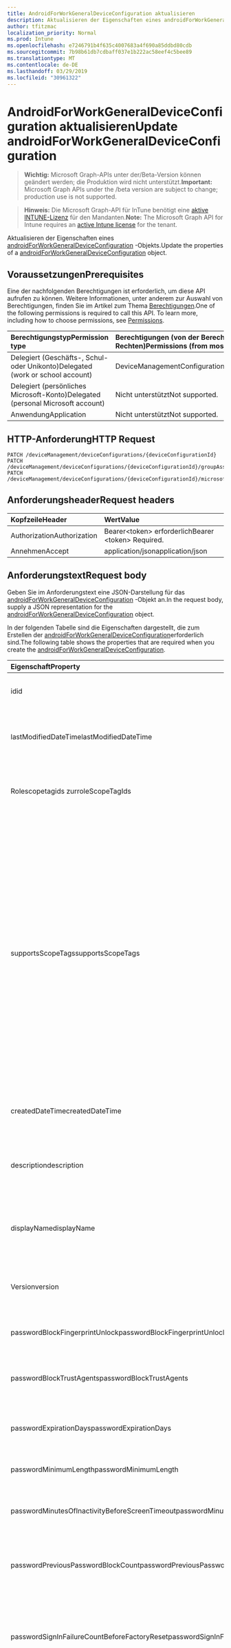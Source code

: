 ```yaml
---
title: AndroidForWorkGeneralDeviceConfiguration aktualisieren
description: Aktualisieren der Eigenschaften eines androidForWorkGeneralDeviceConfiguration-Objekts.
author: tfitzmac
localization_priority: Normal
ms.prod: Intune
ms.openlocfilehash: e7246791b4f635c4007683a4f690a85ddbd80cdb
ms.sourcegitcommit: 7b98b61db7cdbaff037e1b222ac58eef4c5bee89
ms.translationtype: MT
ms.contentlocale: de-DE
ms.lasthandoff: 03/29/2019
ms.locfileid: "30961322"
---
```

# <a name="update-androidforworkgeneraldeviceconfiguration"></a><span data-ttu-id="4b777-103">AndroidForWorkGeneralDeviceConfiguration aktualisieren</span><span class="sxs-lookup"><span data-stu-id="4b777-103">Update androidForWorkGeneralDeviceConfiguration</span></span>

> <span data-ttu-id="4b777-104">**Wichtig:** Microsoft Graph-APIs unter der/Beta-Version können geändert werden; die Produktion wird nicht unterstützt.</span><span class="sxs-lookup"><span data-stu-id="4b777-104">**Important:** Microsoft Graph APIs under the /beta version are subject to change; production use is not supported.</span></span>

> <span data-ttu-id="4b777-105">**Hinweis:** Die Microsoft Graph-API für InTune benötigt eine [aktive INTUNE-Lizenz](https://go.microsoft.com/fwlink/?linkid=839381) für den Mandanten.</span><span class="sxs-lookup"><span data-stu-id="4b777-105">**Note:** The Microsoft Graph API for Intune requires an [active Intune license](https://go.microsoft.com/fwlink/?linkid=839381) for the tenant.</span></span>

<span data-ttu-id="4b777-106">Aktualisieren der Eigenschaften eines [androidForWorkGeneralDeviceConfiguration](../resources/intune-deviceconfig-androidforworkgeneraldeviceconfiguration.md) -Objekts.</span><span class="sxs-lookup"><span data-stu-id="4b777-106">Update the properties of a [androidForWorkGeneralDeviceConfiguration](../resources/intune-deviceconfig-androidforworkgeneraldeviceconfiguration.md) object.</span></span>

## <a name="prerequisites"></a><span data-ttu-id="4b777-107">Voraussetzungen</span><span class="sxs-lookup"><span data-stu-id="4b777-107">Prerequisites</span></span>
<span data-ttu-id="4b777-p101">Eine der nachfolgenden Berechtigungen ist erforderlich, um diese API aufrufen zu können. Weitere Informationen, unter anderem zur Auswahl von Berechtigungen, finden Sie im Artikel zum Thema [Berechtigungen](/graph/permissions-reference).</span><span class="sxs-lookup"><span data-stu-id="4b777-p101">One of the following permissions is required to call this API. To learn more, including how to choose permissions, see [Permissions](/graph/permissions-reference).</span></span>

|<span data-ttu-id="4b777-110">Berechtigungstyp</span><span class="sxs-lookup"><span data-stu-id="4b777-110">Permission type</span></span>|<span data-ttu-id="4b777-111">Berechtigungen (von der Berechtigung mit den meisten Rechten zu der mit den wenigsten Rechten)</span><span class="sxs-lookup"><span data-stu-id="4b777-111">Permissions (from most to least privileged)</span></span>|
|:---|:---|
|<span data-ttu-id="4b777-112">Delegiert (Geschäfts-, Schul- oder Unikonto)</span><span class="sxs-lookup"><span data-stu-id="4b777-112">Delegated (work or school account)</span></span>|<span data-ttu-id="4b777-113">DeviceManagementConfiguration.ReadWrite.All</span><span class="sxs-lookup"><span data-stu-id="4b777-113">DeviceManagementConfiguration.ReadWrite.All</span></span>|
|<span data-ttu-id="4b777-114">Delegiert (persönliches Microsoft-Konto)</span><span class="sxs-lookup"><span data-stu-id="4b777-114">Delegated (personal Microsoft account)</span></span>|<span data-ttu-id="4b777-115">Nicht unterstützt</span><span class="sxs-lookup"><span data-stu-id="4b777-115">Not supported.</span></span>|
|<span data-ttu-id="4b777-116">Anwendung</span><span class="sxs-lookup"><span data-stu-id="4b777-116">Application</span></span>|<span data-ttu-id="4b777-117">Nicht unterstützt</span><span class="sxs-lookup"><span data-stu-id="4b777-117">Not supported.</span></span>|

## <a name="http-request"></a><span data-ttu-id="4b777-118">HTTP-Anforderung</span><span class="sxs-lookup"><span data-stu-id="4b777-118">HTTP Request</span></span>
<!-- {
  "blockType": "ignored"
}
-->
``` http
PATCH /deviceManagement/deviceConfigurations/{deviceConfigurationId}
PATCH /deviceManagement/deviceConfigurations/{deviceConfigurationId}/groupAssignments/{deviceConfigurationGroupAssignmentId}/deviceConfiguration
PATCH /deviceManagement/deviceConfigurations/{deviceConfigurationId}/microsoft.graph.windowsDomainJoinConfiguration/networkAccessConfigurations/{deviceConfigurationId}
```

## <a name="request-headers"></a><span data-ttu-id="4b777-119">Anforderungsheader</span><span class="sxs-lookup"><span data-stu-id="4b777-119">Request headers</span></span>
|<span data-ttu-id="4b777-120">Kopfzeile</span><span class="sxs-lookup"><span data-stu-id="4b777-120">Header</span></span>|<span data-ttu-id="4b777-121">Wert</span><span class="sxs-lookup"><span data-stu-id="4b777-121">Value</span></span>|
|:---|:---|
|<span data-ttu-id="4b777-122">Authorization</span><span class="sxs-lookup"><span data-stu-id="4b777-122">Authorization</span></span>|<span data-ttu-id="4b777-123">Bearer&lt;token&gt; erforderlich</span><span class="sxs-lookup"><span data-stu-id="4b777-123">Bearer &lt;token&gt; Required.</span></span>|
|<span data-ttu-id="4b777-124">Annehmen</span><span class="sxs-lookup"><span data-stu-id="4b777-124">Accept</span></span>|<span data-ttu-id="4b777-125">application/json</span><span class="sxs-lookup"><span data-stu-id="4b777-125">application/json</span></span>|

## <a name="request-body"></a><span data-ttu-id="4b777-126">Anforderungstext</span><span class="sxs-lookup"><span data-stu-id="4b777-126">Request body</span></span>
<span data-ttu-id="4b777-127">Geben Sie im Anforderungstext eine JSON-Darstellung für das [androidForWorkGeneralDeviceConfiguration](../resources/intune-deviceconfig-androidforworkgeneraldeviceconfiguration.md) -Objekt an.</span><span class="sxs-lookup"><span data-stu-id="4b777-127">In the request body, supply a JSON representation for the [androidForWorkGeneralDeviceConfiguration](../resources/intune-deviceconfig-androidforworkgeneraldeviceconfiguration.md) object.</span></span>

<span data-ttu-id="4b777-128">In der folgenden Tabelle sind die Eigenschaften dargestellt, die zum Erstellen der [androidForWorkGeneralDeviceConfiguration](../resources/intune-deviceconfig-androidforworkgeneraldeviceconfiguration.md)erforderlich sind.</span><span class="sxs-lookup"><span data-stu-id="4b777-128">The following table shows the properties that are required when you create the [androidForWorkGeneralDeviceConfiguration](../resources/intune-deviceconfig-androidforworkgeneraldeviceconfiguration.md).</span></span>

|<span data-ttu-id="4b777-129">Eigenschaft</span><span class="sxs-lookup"><span data-stu-id="4b777-129">Property</span></span>|<span data-ttu-id="4b777-130">Typ</span><span class="sxs-lookup"><span data-stu-id="4b777-130">Type</span></span>|<span data-ttu-id="4b777-131">Beschreibung</span><span class="sxs-lookup"><span data-stu-id="4b777-131">Description</span></span>|
|:---|:---|:---|
|<span data-ttu-id="4b777-132">id</span><span class="sxs-lookup"><span data-stu-id="4b777-132">id</span></span>|<span data-ttu-id="4b777-133">String</span><span class="sxs-lookup"><span data-stu-id="4b777-133">String</span></span>|<span data-ttu-id="4b777-134">Schlüssel der Entität</span><span class="sxs-lookup"><span data-stu-id="4b777-134">Key of the entity.</span></span> <span data-ttu-id="4b777-135">Geerbt von [deviceConfiguration](../resources/intune-deviceconfig-deviceconfiguration.md).</span><span class="sxs-lookup"><span data-stu-id="4b777-135">Inherited from [deviceConfiguration](../resources/intune-deviceconfig-deviceconfiguration.md)</span></span>|
|<span data-ttu-id="4b777-136">lastModifiedDateTime</span><span class="sxs-lookup"><span data-stu-id="4b777-136">lastModifiedDateTime</span></span>|<span data-ttu-id="4b777-137">DateTimeOffset</span><span class="sxs-lookup"><span data-stu-id="4b777-137">DateTimeOffset</span></span>|<span data-ttu-id="4b777-138">Datum und Uhrzeit der letzten Änderung des Objekts.</span><span class="sxs-lookup"><span data-stu-id="4b777-138">DateTime the object was last modified.</span></span> <span data-ttu-id="4b777-139">Geerbt von [deviceConfiguration](../resources/intune-deviceconfig-deviceconfiguration.md).</span><span class="sxs-lookup"><span data-stu-id="4b777-139">Inherited from [deviceConfiguration](../resources/intune-deviceconfig-deviceconfiguration.md)</span></span>|
|<span data-ttu-id="4b777-140">Rolescopetagids zur</span><span class="sxs-lookup"><span data-stu-id="4b777-140">roleScopeTagIds</span></span>|<span data-ttu-id="4b777-141">String collection</span><span class="sxs-lookup"><span data-stu-id="4b777-141">String collection</span></span>|<span data-ttu-id="4b777-142">Liste der Bereichs Tags für diese Entitätsinstanz.</span><span class="sxs-lookup"><span data-stu-id="4b777-142">List of Scope Tags for this Entity instance.</span></span> <span data-ttu-id="4b777-143">Geerbt von [deviceConfiguration](../resources/intune-deviceconfig-deviceconfiguration.md).</span><span class="sxs-lookup"><span data-stu-id="4b777-143">Inherited from [deviceConfiguration](../resources/intune-deviceconfig-deviceconfiguration.md)</span></span>|
|<span data-ttu-id="4b777-144">supportsScopeTags</span><span class="sxs-lookup"><span data-stu-id="4b777-144">supportsScopeTags</span></span>|<span data-ttu-id="4b777-145">Boolescher Wert</span><span class="sxs-lookup"><span data-stu-id="4b777-145">Boolean</span></span>|<span data-ttu-id="4b777-146">Gibt an, ob die zugrunde liegende Gerätekonfiguration die Zuweisung von Bereichs Tags unterstützt.</span><span class="sxs-lookup"><span data-stu-id="4b777-146">Indicates whether or not the underlying Device Configuration supports the assignment of scope tags.</span></span> <span data-ttu-id="4b777-147">Das Zuweisen zur ScopeTags-Eigenschaft ist nicht zulässig, wenn dieser Wert auf false festgelegt ist und Entitäten für bereichsbezogene Benutzer nicht sichtbar sind.</span><span class="sxs-lookup"><span data-stu-id="4b777-147">Assigning to the ScopeTags property is not allowed when this value is false and entities will not be visible to scoped users.</span></span> <span data-ttu-id="4b777-148">Dies geschieht für in Silverlight erstellte Legacy Richtlinien und kann durch Löschen und erneutes Erstellen der Richtlinie im Azure-Portal aufgelöst werden.</span><span class="sxs-lookup"><span data-stu-id="4b777-148">This occurs for Legacy policies created in Silverlight and can be resolved by deleting and recreating the policy in the Azure Portal.</span></span> <span data-ttu-id="4b777-149">Diese Eigenschaft ist schreibgeschützt.</span><span class="sxs-lookup"><span data-stu-id="4b777-149">This property is read-only.</span></span> <span data-ttu-id="4b777-150">Geerbt von [deviceConfiguration](../resources/intune-deviceconfig-deviceconfiguration.md).</span><span class="sxs-lookup"><span data-stu-id="4b777-150">Inherited from [deviceConfiguration](../resources/intune-deviceconfig-deviceconfiguration.md)</span></span>|
|<span data-ttu-id="4b777-151">createdDateTime</span><span class="sxs-lookup"><span data-stu-id="4b777-151">createdDateTime</span></span>|<span data-ttu-id="4b777-152">DateTimeOffset</span><span class="sxs-lookup"><span data-stu-id="4b777-152">DateTimeOffset</span></span>|<span data-ttu-id="4b777-153">Datum und Uhrzeit der Erstellung des Objekts.</span><span class="sxs-lookup"><span data-stu-id="4b777-153">DateTime the object was created.</span></span> <span data-ttu-id="4b777-154">Geerbt von [deviceConfiguration](../resources/intune-deviceconfig-deviceconfiguration.md).</span><span class="sxs-lookup"><span data-stu-id="4b777-154">Inherited from [deviceConfiguration](../resources/intune-deviceconfig-deviceconfiguration.md)</span></span>|
|<span data-ttu-id="4b777-155">description</span><span class="sxs-lookup"><span data-stu-id="4b777-155">description</span></span>|<span data-ttu-id="4b777-156">Zeichenfolge</span><span class="sxs-lookup"><span data-stu-id="4b777-156">String</span></span>|<span data-ttu-id="4b777-157">Beschreibung der Gerätekonfiguration (vom Administrator festgelegt).</span><span class="sxs-lookup"><span data-stu-id="4b777-157">Admin provided description of the Device Configuration.</span></span> <span data-ttu-id="4b777-158">Geerbt von [deviceConfiguration](../resources/intune-deviceconfig-deviceconfiguration.md).</span><span class="sxs-lookup"><span data-stu-id="4b777-158">Inherited from [deviceConfiguration](../resources/intune-deviceconfig-deviceconfiguration.md)</span></span>|
|<span data-ttu-id="4b777-159">displayName</span><span class="sxs-lookup"><span data-stu-id="4b777-159">displayName</span></span>|<span data-ttu-id="4b777-160">String</span><span class="sxs-lookup"><span data-stu-id="4b777-160">String</span></span>|<span data-ttu-id="4b777-161">Name der Gerätekonfiguration (vom Administrator festgelegt).</span><span class="sxs-lookup"><span data-stu-id="4b777-161">Admin provided name of the device configuration.</span></span> <span data-ttu-id="4b777-162">Geerbt von [deviceConfiguration](../resources/intune-deviceconfig-deviceconfiguration.md).</span><span class="sxs-lookup"><span data-stu-id="4b777-162">Inherited from [deviceConfiguration](../resources/intune-deviceconfig-deviceconfiguration.md)</span></span>|
|<span data-ttu-id="4b777-163">Version</span><span class="sxs-lookup"><span data-stu-id="4b777-163">version</span></span>|<span data-ttu-id="4b777-164">Int32</span><span class="sxs-lookup"><span data-stu-id="4b777-164">Int32</span></span>|<span data-ttu-id="4b777-165">Version der Gerätekonfiguration.</span><span class="sxs-lookup"><span data-stu-id="4b777-165">Version of the device configuration.</span></span> <span data-ttu-id="4b777-166">Geerbt von [deviceConfiguration](../resources/intune-deviceconfig-deviceconfiguration.md).</span><span class="sxs-lookup"><span data-stu-id="4b777-166">Inherited from [deviceConfiguration](../resources/intune-deviceconfig-deviceconfiguration.md)</span></span>|
|<span data-ttu-id="4b777-167">passwordBlockFingerprintUnlock</span><span class="sxs-lookup"><span data-stu-id="4b777-167">passwordBlockFingerprintUnlock</span></span>|<span data-ttu-id="4b777-168">Boolescher Wert</span><span class="sxs-lookup"><span data-stu-id="4b777-168">Boolean</span></span>|<span data-ttu-id="4b777-169">Gibt an, ob die Entsperrung durch Fingerabdruck blockiert werden soll.</span><span class="sxs-lookup"><span data-stu-id="4b777-169">Indicates whether or not to block fingerprint unlock.</span></span>|
|<span data-ttu-id="4b777-170">passwordBlockTrustAgents</span><span class="sxs-lookup"><span data-stu-id="4b777-170">passwordBlockTrustAgents</span></span>|<span data-ttu-id="4b777-171">Boolean</span><span class="sxs-lookup"><span data-stu-id="4b777-171">Boolean</span></span>|<span data-ttu-id="4b777-172">Gibt an, ob Smart Lock oder andere Vertrauensstellungs-Agents blockiert werden sollen.</span><span class="sxs-lookup"><span data-stu-id="4b777-172">Indicates whether or not to block Smart Lock and other trust agents.</span></span>|
|<span data-ttu-id="4b777-173">passwordExpirationDays</span><span class="sxs-lookup"><span data-stu-id="4b777-173">passwordExpirationDays</span></span>|<span data-ttu-id="4b777-174">Int32</span><span class="sxs-lookup"><span data-stu-id="4b777-174">Int32</span></span>|<span data-ttu-id="4b777-175">Zeit in Tagen bis zum Ablaufen des Kennworts.</span><span class="sxs-lookup"><span data-stu-id="4b777-175">Number of days before the password expires.</span></span> <span data-ttu-id="4b777-176">Gültige Werte: 1 bis 365.</span><span class="sxs-lookup"><span data-stu-id="4b777-176">Valid values 1 to 365</span></span>|
|<span data-ttu-id="4b777-177">passwordMinimumLength</span><span class="sxs-lookup"><span data-stu-id="4b777-177">passwordMinimumLength</span></span>|<span data-ttu-id="4b777-178">Int32</span><span class="sxs-lookup"><span data-stu-id="4b777-178">Int32</span></span>|<span data-ttu-id="4b777-179">Mindestlänge von Kennwörtern</span><span class="sxs-lookup"><span data-stu-id="4b777-179">Minimum length of passwords.</span></span> <span data-ttu-id="4b777-180">Gültige Werte: 4 bis 16.</span><span class="sxs-lookup"><span data-stu-id="4b777-180">Valid values 4 to 16</span></span>|
|<span data-ttu-id="4b777-181">passwordMinutesOfInactivityBeforeScreenTimeout</span><span class="sxs-lookup"><span data-stu-id="4b777-181">passwordMinutesOfInactivityBeforeScreenTimeout</span></span>|<span data-ttu-id="4b777-182">Int32</span><span class="sxs-lookup"><span data-stu-id="4b777-182">Int32</span></span>|<span data-ttu-id="4b777-183">Zeitraum von Inaktivität in Minuten, bevor es zu einem Bildschirmtimeout kommt.</span><span class="sxs-lookup"><span data-stu-id="4b777-183">Minutes of inactivity before the screen times out.</span></span>|
|<span data-ttu-id="4b777-184">passwordPreviousPasswordBlockCount</span><span class="sxs-lookup"><span data-stu-id="4b777-184">passwordPreviousPasswordBlockCount</span></span>|<span data-ttu-id="4b777-185">Int32</span><span class="sxs-lookup"><span data-stu-id="4b777-185">Int32</span></span>|<span data-ttu-id="4b777-186">Anzahl der zuletzt verwendeten Kennwörter, die nicht erneut verwendet werden dürfen.</span><span class="sxs-lookup"><span data-stu-id="4b777-186">Number of previous passwords to block.</span></span> <span data-ttu-id="4b777-187">Gültige Werte: 0 bis 24.</span><span class="sxs-lookup"><span data-stu-id="4b777-187">Valid values 0 to 24</span></span>|
|<span data-ttu-id="4b777-188">passwordSignInFailureCountBeforeFactoryReset</span><span class="sxs-lookup"><span data-stu-id="4b777-188">passwordSignInFailureCountBeforeFactoryReset</span></span>|<span data-ttu-id="4b777-189">Int32</span><span class="sxs-lookup"><span data-stu-id="4b777-189">Int32</span></span>|<span data-ttu-id="4b777-190">Legt fest, nach wie vielen fehlgeschlagenen Anmeldeversuchen eine Zurücksetzung auf die Werkseinstellungen durchgeführt wird.</span><span class="sxs-lookup"><span data-stu-id="4b777-190">Number of sign in failures allowed before factory reset.</span></span> <span data-ttu-id="4b777-191">Gültige Werte 1 bis 16</span><span class="sxs-lookup"><span data-stu-id="4b777-191">Valid values 1 to 16</span></span>|
|<span data-ttu-id="4b777-192">passwordRequiredType</span><span class="sxs-lookup"><span data-stu-id="4b777-192">passwordRequiredType</span></span>|[<span data-ttu-id="4b777-193">androidForWorkRequiredPasswordType</span><span class="sxs-lookup"><span data-stu-id="4b777-193">androidForWorkRequiredPasswordType</span></span>](../resources/intune-deviceconfig-androidforworkrequiredpasswordtype.md)|<span data-ttu-id="4b777-194">Geforderter Kennworttyp.</span><span class="sxs-lookup"><span data-stu-id="4b777-194">Type of password that is required.</span></span> <span data-ttu-id="4b777-195">Mögliche Werte: `deviceDefault`, `lowSecurityBiometric`, `required`, `atLeastNumeric`, `numericComplex`, `atLeastAlphabetic`, `atLeastAlphanumeric`, `alphanumericWithSymbols`.</span><span class="sxs-lookup"><span data-stu-id="4b777-195">Possible values are: `deviceDefault`, `lowSecurityBiometric`, `required`, `atLeastNumeric`, `numericComplex`, `atLeastAlphabetic`, `atLeastAlphanumeric`, `alphanumericWithSymbols`.</span></span>|
|<span data-ttu-id="4b777-196">workProfileDataSharingType</span><span class="sxs-lookup"><span data-stu-id="4b777-196">workProfileDataSharingType</span></span>|[<span data-ttu-id="4b777-197">androidForWorkCrossProfileDataSharingType</span><span class="sxs-lookup"><span data-stu-id="4b777-197">androidForWorkCrossProfileDataSharingType</span></span>](../resources/intune-deviceconfig-androidforworkcrossprofiledatasharingtype.md)|<span data-ttu-id="4b777-198">Typ der zulässigen Datenfreigabe.</span><span class="sxs-lookup"><span data-stu-id="4b777-198">Type of data sharing that is allowed.</span></span> <span data-ttu-id="4b777-199">Mögliche Werte sind: `deviceDefault`, `preventAny`, `allowPersonalToWork` und `noRestrictions`.</span><span class="sxs-lookup"><span data-stu-id="4b777-199">Possible values are: `deviceDefault`, `preventAny`, `allowPersonalToWork`, `noRestrictions`.</span></span>|
|<span data-ttu-id="4b777-200">workProfileBlockNotificationsWhileDeviceLocked</span><span class="sxs-lookup"><span data-stu-id="4b777-200">workProfileBlockNotificationsWhileDeviceLocked</span></span>|<span data-ttu-id="4b777-201">Boolescher Wert</span><span class="sxs-lookup"><span data-stu-id="4b777-201">Boolean</span></span>|<span data-ttu-id="4b777-202">Gibt an, ob Benachrichtigungen blockiert werden sollen, während das Gerät gesperrt ist.</span><span class="sxs-lookup"><span data-stu-id="4b777-202">Indicates whether or not to block notifications while device locked.</span></span>|
|<span data-ttu-id="4b777-203">workProfileBlockAddingAccounts</span><span class="sxs-lookup"><span data-stu-id="4b777-203">workProfileBlockAddingAccounts</span></span>|<span data-ttu-id="4b777-204">Boolescher Wert</span><span class="sxs-lookup"><span data-stu-id="4b777-204">Boolean</span></span>|<span data-ttu-id="4b777-205">Verhindern, dass Benutzerkonten im Arbeitsprofil hinzufügen/entfernen.</span><span class="sxs-lookup"><span data-stu-id="4b777-205">Block users from adding/removing accounts in work profile.</span></span>|
|<span data-ttu-id="4b777-206">workProfileBluetoothEnableContactSharing</span><span class="sxs-lookup"><span data-stu-id="4b777-206">workProfileBluetoothEnableContactSharing</span></span>|<span data-ttu-id="4b777-207">Boolescher Wert</span><span class="sxs-lookup"><span data-stu-id="4b777-207">Boolean</span></span>|<span data-ttu-id="4b777-208">Bluetooth-Geräte können auf Enterprise-Kontakte zugreifen.</span><span class="sxs-lookup"><span data-stu-id="4b777-208">Allow bluetooth devices to access enterprise contacts.</span></span>|
|<span data-ttu-id="4b777-209">workProfileBlockScreenCapture</span><span class="sxs-lookup"><span data-stu-id="4b777-209">workProfileBlockScreenCapture</span></span>|<span data-ttu-id="4b777-210">Boolescher Wert</span><span class="sxs-lookup"><span data-stu-id="4b777-210">Boolean</span></span>|<span data-ttu-id="4b777-211">Blockieren der Bildschirmaufzeichnung im Arbeitsprofil.</span><span class="sxs-lookup"><span data-stu-id="4b777-211">Block screen capture in work profile.</span></span>|
|<span data-ttu-id="4b777-212">workProfileBlockCrossProfileCallerId</span><span class="sxs-lookup"><span data-stu-id="4b777-212">workProfileBlockCrossProfileCallerId</span></span>|<span data-ttu-id="4b777-213">Boolescher Wert</span><span class="sxs-lookup"><span data-stu-id="4b777-213">Boolean</span></span>|<span data-ttu-id="4b777-214">Blockieren der Anzeige von Arbeitsprofil-Anrufer-ID im persönlichen Profil.</span><span class="sxs-lookup"><span data-stu-id="4b777-214">Block display work profile caller ID in personal profile.</span></span>|
|<span data-ttu-id="4b777-215">workProfileBlockCamera</span><span class="sxs-lookup"><span data-stu-id="4b777-215">workProfileBlockCamera</span></span>|<span data-ttu-id="4b777-216">Boolescher Wert</span><span class="sxs-lookup"><span data-stu-id="4b777-216">Boolean</span></span>|<span data-ttu-id="4b777-217">Arbeitsprofil Kamera blockieren.</span><span class="sxs-lookup"><span data-stu-id="4b777-217">Block work profile camera.</span></span>|
|<span data-ttu-id="4b777-218">workProfileBlockCrossProfileContactsSearch</span><span class="sxs-lookup"><span data-stu-id="4b777-218">workProfileBlockCrossProfileContactsSearch</span></span>|<span data-ttu-id="4b777-219">Boolescher Wert</span><span class="sxs-lookup"><span data-stu-id="4b777-219">Boolean</span></span>|<span data-ttu-id="4b777-220">Blockieren der Verfügbarkeit von Arbeitsprofil Kontakten im persönlichen Profil</span><span class="sxs-lookup"><span data-stu-id="4b777-220">Block work profile contacts availability in personal profile.</span></span>|
|<span data-ttu-id="4b777-221">workProfileBlockCrossProfileCopyPaste</span><span class="sxs-lookup"><span data-stu-id="4b777-221">workProfileBlockCrossProfileCopyPaste</span></span>|<span data-ttu-id="4b777-222">Boolescher Wert</span><span class="sxs-lookup"><span data-stu-id="4b777-222">Boolean</span></span>|<span data-ttu-id="4b777-223">Boolescher Wert, der angibt, ob die Einstellung Cross profile Copy/Paste nicht zulassen aktiviert ist.</span><span class="sxs-lookup"><span data-stu-id="4b777-223">Boolean that indicates if the setting disallow cross profile copy/paste is enabled.</span></span>|
|<span data-ttu-id="4b777-224">workProfileDefaultAppPermissionPolicy</span><span class="sxs-lookup"><span data-stu-id="4b777-224">workProfileDefaultAppPermissionPolicy</span></span>|[<span data-ttu-id="4b777-225">androidForWorkDefaultAppPermissionPolicyType</span><span class="sxs-lookup"><span data-stu-id="4b777-225">androidForWorkDefaultAppPermissionPolicyType</span></span>](../resources/intune-deviceconfig-androidforworkdefaultapppermissionpolicytype.md)|<span data-ttu-id="4b777-226">Geforderter Kennworttyp.</span><span class="sxs-lookup"><span data-stu-id="4b777-226">Type of password that is required.</span></span> <span data-ttu-id="4b777-227">Mögliche Werte sind: `deviceDefault`, `prompt`, `autoGrant` und `autoDeny`.</span><span class="sxs-lookup"><span data-stu-id="4b777-227">Possible values are: `deviceDefault`, `prompt`, `autoGrant`, `autoDeny`.</span></span>|
|<span data-ttu-id="4b777-228">Eigenschaften workprofilepasswordblockfingerprintunlock</span><span class="sxs-lookup"><span data-stu-id="4b777-228">workProfilePasswordBlockFingerprintUnlock</span></span>|<span data-ttu-id="4b777-229">Boolescher Wert</span><span class="sxs-lookup"><span data-stu-id="4b777-229">Boolean</span></span>|<span data-ttu-id="4b777-230">Gibt an, ob die Fingerabdruck Sperre für das Arbeitsprofil blockiert werden soll.</span><span class="sxs-lookup"><span data-stu-id="4b777-230">Indicates whether or not to block fingerprint unlock for work profile.</span></span>|
|<span data-ttu-id="4b777-231">workProfilePasswordBlockTrustAgents</span><span class="sxs-lookup"><span data-stu-id="4b777-231">workProfilePasswordBlockTrustAgents</span></span>|<span data-ttu-id="4b777-232">Boolescher Wert</span><span class="sxs-lookup"><span data-stu-id="4b777-232">Boolean</span></span>|<span data-ttu-id="4b777-233">Gibt an, ob die Smart Lock-und andere Trust-Agents für das Arbeitsprofil blockiert werden sollen.</span><span class="sxs-lookup"><span data-stu-id="4b777-233">Indicates whether or not to block Smart Lock and other trust agents for work profile.</span></span>|
|<span data-ttu-id="4b777-234">workProfilePasswordExpirationDays</span><span class="sxs-lookup"><span data-stu-id="4b777-234">workProfilePasswordExpirationDays</span></span>|<span data-ttu-id="4b777-235">Int32</span><span class="sxs-lookup"><span data-stu-id="4b777-235">Int32</span></span>|<span data-ttu-id="4b777-236">Anzahl der Tage vor Ablauf des Arbeitsprofil Kennworts.</span><span class="sxs-lookup"><span data-stu-id="4b777-236">Number of days before the work profile password expires.</span></span> <span data-ttu-id="4b777-237">Gültige Werte: 1 bis 365.</span><span class="sxs-lookup"><span data-stu-id="4b777-237">Valid values 1 to 365</span></span>|
|<span data-ttu-id="4b777-238">workProfilePasswordMinimumLength</span><span class="sxs-lookup"><span data-stu-id="4b777-238">workProfilePasswordMinimumLength</span></span>|<span data-ttu-id="4b777-239">Int32</span><span class="sxs-lookup"><span data-stu-id="4b777-239">Int32</span></span>|<span data-ttu-id="4b777-240">Minimale Länge des Arbeitsprofil Kennworts.</span><span class="sxs-lookup"><span data-stu-id="4b777-240">Minimum length of work profile password.</span></span> <span data-ttu-id="4b777-241">Gültige Werte: 4 bis 16.</span><span class="sxs-lookup"><span data-stu-id="4b777-241">Valid values 4 to 16</span></span>|
|<span data-ttu-id="4b777-242">workProfilePasswordMinNumericCharacters</span><span class="sxs-lookup"><span data-stu-id="4b777-242">workProfilePasswordMinNumericCharacters</span></span>|<span data-ttu-id="4b777-243">Int32</span><span class="sxs-lookup"><span data-stu-id="4b777-243">Int32</span></span>|<span data-ttu-id="4b777-244">Minimale Anzahl von numerischen Zeichen, die im Arbeitsprofil Kennwort erforderlich sind.</span><span class="sxs-lookup"><span data-stu-id="4b777-244">Minimum # of numeric characters required in work profile password.</span></span> <span data-ttu-id="4b777-245">Gültige Werte 1 bis 10</span><span class="sxs-lookup"><span data-stu-id="4b777-245">Valid values 1 to 10</span></span>|
|<span data-ttu-id="4b777-246">workProfilePasswordMinNonLetterCharacters</span><span class="sxs-lookup"><span data-stu-id="4b777-246">workProfilePasswordMinNonLetterCharacters</span></span>|<span data-ttu-id="4b777-247">Int32</span><span class="sxs-lookup"><span data-stu-id="4b777-247">Int32</span></span>|<span data-ttu-id="4b777-248">Mindestanzahl von Buchstaben, die im Arbeitsprofil Kennwort erforderlich sind.</span><span class="sxs-lookup"><span data-stu-id="4b777-248">Minimum # of non-letter characters required in work profile password.</span></span> <span data-ttu-id="4b777-249">Gültige Werte 1 bis 10</span><span class="sxs-lookup"><span data-stu-id="4b777-249">Valid values 1 to 10</span></span>|
|<span data-ttu-id="4b777-250">workProfilePasswordMinLetterCharacters</span><span class="sxs-lookup"><span data-stu-id="4b777-250">workProfilePasswordMinLetterCharacters</span></span>|<span data-ttu-id="4b777-251">Int32</span><span class="sxs-lookup"><span data-stu-id="4b777-251">Int32</span></span>|<span data-ttu-id="4b777-252">Mindestanzahl von Buchstaben, die im Arbeitsprofil Kennwort erforderlich sind.</span><span class="sxs-lookup"><span data-stu-id="4b777-252">Minimum # of letter characters required in work profile password.</span></span> <span data-ttu-id="4b777-253">Gültige Werte 1 bis 10</span><span class="sxs-lookup"><span data-stu-id="4b777-253">Valid values 1 to 10</span></span>|
|<span data-ttu-id="4b777-254">workProfilePasswordMinLowerCaseCharacters</span><span class="sxs-lookup"><span data-stu-id="4b777-254">workProfilePasswordMinLowerCaseCharacters</span></span>|<span data-ttu-id="4b777-255">Int32</span><span class="sxs-lookup"><span data-stu-id="4b777-255">Int32</span></span>|<span data-ttu-id="4b777-256">Minimale Anzahl von Kleinbuchstaben, die im Arbeitsprofil Kennwort erforderlich sind.</span><span class="sxs-lookup"><span data-stu-id="4b777-256">Minimum # of lower-case characters required in work profile password.</span></span> <span data-ttu-id="4b777-257">Gültige Werte 1 bis 10</span><span class="sxs-lookup"><span data-stu-id="4b777-257">Valid values 1 to 10</span></span>|
|<span data-ttu-id="4b777-258">workProfilePasswordMinUpperCaseCharacters</span><span class="sxs-lookup"><span data-stu-id="4b777-258">workProfilePasswordMinUpperCaseCharacters</span></span>|<span data-ttu-id="4b777-259">Int32</span><span class="sxs-lookup"><span data-stu-id="4b777-259">Int32</span></span>|<span data-ttu-id="4b777-260">Minimale Anzahl von Großbuchstaben, die im Arbeitsprofil Kennwort erforderlich sind.</span><span class="sxs-lookup"><span data-stu-id="4b777-260">Minimum # of upper-case characters required in work profile password.</span></span> <span data-ttu-id="4b777-261">Gültige Werte 1 bis 10</span><span class="sxs-lookup"><span data-stu-id="4b777-261">Valid values 1 to 10</span></span>|
|<span data-ttu-id="4b777-262">workProfilePasswordMinSymbolCharacters</span><span class="sxs-lookup"><span data-stu-id="4b777-262">workProfilePasswordMinSymbolCharacters</span></span>|<span data-ttu-id="4b777-263">Int32</span><span class="sxs-lookup"><span data-stu-id="4b777-263">Int32</span></span>|<span data-ttu-id="4b777-264">Minimale Anzahl von Symbolen, die im Arbeitsprofil Kennwort erforderlich sind.</span><span class="sxs-lookup"><span data-stu-id="4b777-264">Minimum # of symbols required in work profile password.</span></span> <span data-ttu-id="4b777-265">Gültige Werte 1 bis 10</span><span class="sxs-lookup"><span data-stu-id="4b777-265">Valid values 1 to 10</span></span>|
|<span data-ttu-id="4b777-266">workProfilePasswordMinutesOfInactivityBeforeScreenTimeout</span><span class="sxs-lookup"><span data-stu-id="4b777-266">workProfilePasswordMinutesOfInactivityBeforeScreenTimeout</span></span>|<span data-ttu-id="4b777-267">Int32</span><span class="sxs-lookup"><span data-stu-id="4b777-267">Int32</span></span>|<span data-ttu-id="4b777-268">Zeitraum von Inaktivität in Minuten, bevor es zu einem Bildschirmtimeout kommt.</span><span class="sxs-lookup"><span data-stu-id="4b777-268">Minutes of inactivity before the screen times out.</span></span>|
|<span data-ttu-id="4b777-269">workProfilePasswordPreviousPasswordBlockCount</span><span class="sxs-lookup"><span data-stu-id="4b777-269">workProfilePasswordPreviousPasswordBlockCount</span></span>|<span data-ttu-id="4b777-270">Int32</span><span class="sxs-lookup"><span data-stu-id="4b777-270">Int32</span></span>|<span data-ttu-id="4b777-271">Anzahl der vorherigen Arbeitsprofil Kennwörter, die blockiert werden sollen.</span><span class="sxs-lookup"><span data-stu-id="4b777-271">Number of previous work profile passwords to block.</span></span> <span data-ttu-id="4b777-272">Gültige Werte: 0 bis 24.</span><span class="sxs-lookup"><span data-stu-id="4b777-272">Valid values 0 to 24</span></span>|
|<span data-ttu-id="4b777-273">workProfilePasswordSignInFailureCountBeforeFactoryReset</span><span class="sxs-lookup"><span data-stu-id="4b777-273">workProfilePasswordSignInFailureCountBeforeFactoryReset</span></span>|<span data-ttu-id="4b777-274">Int32</span><span class="sxs-lookup"><span data-stu-id="4b777-274">Int32</span></span>|<span data-ttu-id="4b777-275">Anzahl der zulässigen Anmeldefehler vor dem Entfernen des Arbeitsprofils und aller gelöschten Unternehmensdaten.</span><span class="sxs-lookup"><span data-stu-id="4b777-275">Number of sign in failures allowed before work profile is removed and all corporate data deleted.</span></span> <span data-ttu-id="4b777-276">Gültige Werte 1 bis 16</span><span class="sxs-lookup"><span data-stu-id="4b777-276">Valid values 1 to 16</span></span>|
|<span data-ttu-id="4b777-277">workProfilePasswordRequiredType</span><span class="sxs-lookup"><span data-stu-id="4b777-277">workProfilePasswordRequiredType</span></span>|[<span data-ttu-id="4b777-278">androidForWorkRequiredPasswordType</span><span class="sxs-lookup"><span data-stu-id="4b777-278">androidForWorkRequiredPasswordType</span></span>](../resources/intune-deviceconfig-androidforworkrequiredpasswordtype.md)|<span data-ttu-id="4b777-279">Typ des erforderlichen Arbeitsprofil Kennworts.</span><span class="sxs-lookup"><span data-stu-id="4b777-279">Type of work profile password that is required.</span></span> <span data-ttu-id="4b777-280">Mögliche Werte: `deviceDefault`, `lowSecurityBiometric`, `required`, `atLeastNumeric`, `numericComplex`, `atLeastAlphabetic`, `atLeastAlphanumeric`, `alphanumericWithSymbols`.</span><span class="sxs-lookup"><span data-stu-id="4b777-280">Possible values are: `deviceDefault`, `lowSecurityBiometric`, `required`, `atLeastNumeric`, `numericComplex`, `atLeastAlphabetic`, `atLeastAlphanumeric`, `alphanumericWithSymbols`.</span></span>|
|<span data-ttu-id="4b777-281">Workprofilerequirepassword wurden</span><span class="sxs-lookup"><span data-stu-id="4b777-281">workProfileRequirePassword</span></span>|<span data-ttu-id="4b777-282">Boolescher Wert</span><span class="sxs-lookup"><span data-stu-id="4b777-282">Boolean</span></span>|<span data-ttu-id="4b777-283">Kennwort ist erforderlich oder nicht für das Arbeitsprofil</span><span class="sxs-lookup"><span data-stu-id="4b777-283">Password is required or not for work profile</span></span>|
|<span data-ttu-id="4b777-284">securityRequireVerifyApps</span><span class="sxs-lookup"><span data-stu-id="4b777-284">securityRequireVerifyApps</span></span>|<span data-ttu-id="4b777-285">Boolean</span><span class="sxs-lookup"><span data-stu-id="4b777-285">Boolean</span></span>|<span data-ttu-id="4b777-286">Legt fest, dass die Android-Funktion „Verify Apps“ aktiviert sein muss.</span><span class="sxs-lookup"><span data-stu-id="4b777-286">Require the Android Verify apps feature is turned on.</span></span>|
|<span data-ttu-id="4b777-287">vpnAlwaysOnPackageIdentifier</span><span class="sxs-lookup"><span data-stu-id="4b777-287">vpnAlwaysOnPackageIdentifier</span></span>|<span data-ttu-id="4b777-288">String</span><span class="sxs-lookup"><span data-stu-id="4b777-288">String</span></span>|<span data-ttu-id="4b777-289">Aktivieren Sie den Sperrmodus für Always-on-VPN.</span><span class="sxs-lookup"><span data-stu-id="4b777-289">Enable lockdown mode for always-on VPN.</span></span>|
|<span data-ttu-id="4b777-290">vpnEnableAlwaysOnLockdownMode</span><span class="sxs-lookup"><span data-stu-id="4b777-290">vpnEnableAlwaysOnLockdownMode</span></span>|<span data-ttu-id="4b777-291">Boolescher Wert</span><span class="sxs-lookup"><span data-stu-id="4b777-291">Boolean</span></span>|<span data-ttu-id="4b777-292">Aktivieren Sie den Sperrmodus für Always-on-VPN.</span><span class="sxs-lookup"><span data-stu-id="4b777-292">Enable lockdown mode for always-on VPN.</span></span>|



## <a name="response"></a><span data-ttu-id="4b777-293">Antwort</span><span class="sxs-lookup"><span data-stu-id="4b777-293">Response</span></span>
<span data-ttu-id="4b777-294">Bei erfolgreicher Ausführung gibt diese Methode den `200 OK` Antwortcode und ein aktualisiertes [androidForWorkGeneralDeviceConfiguration](../resources/intune-deviceconfig-androidforworkgeneraldeviceconfiguration.md) -Objekt im Antworttext zurück.</span><span class="sxs-lookup"><span data-stu-id="4b777-294">If successful, this method returns a `200 OK` response code and an updated [androidForWorkGeneralDeviceConfiguration](../resources/intune-deviceconfig-androidforworkgeneraldeviceconfiguration.md) object in the response body.</span></span>

## <a name="example"></a><span data-ttu-id="4b777-295">Beispiel</span><span class="sxs-lookup"><span data-stu-id="4b777-295">Example</span></span>

### <a name="request"></a><span data-ttu-id="4b777-296">Anforderung</span><span class="sxs-lookup"><span data-stu-id="4b777-296">Request</span></span>
<span data-ttu-id="4b777-297">Nachfolgend sehen Sie ein Beispiel der Anforderung.</span><span class="sxs-lookup"><span data-stu-id="4b777-297">Here is an example of the request.</span></span>
``` http
PATCH https://graph.microsoft.com/beta/deviceManagement/deviceConfigurations/{deviceConfigurationId}
Content-type: application/json
Content-length: 2038

{
  "@odata.type": "#microsoft.graph.androidForWorkGeneralDeviceConfiguration",
  "roleScopeTagIds": [
    "Role Scope Tag Ids value"
  ],
  "supportsScopeTags": true,
  "description": "Description value",
  "displayName": "Display Name value",
  "version": 7,
  "passwordBlockFingerprintUnlock": true,
  "passwordBlockTrustAgents": true,
  "passwordExpirationDays": 6,
  "passwordMinimumLength": 5,
  "passwordMinutesOfInactivityBeforeScreenTimeout": 14,
  "passwordPreviousPasswordBlockCount": 2,
  "passwordSignInFailureCountBeforeFactoryReset": 12,
  "passwordRequiredType": "lowSecurityBiometric",
  "workProfileDataSharingType": "preventAny",
  "workProfileBlockNotificationsWhileDeviceLocked": true,
  "workProfileBlockAddingAccounts": true,
  "workProfileBluetoothEnableContactSharing": true,
  "workProfileBlockScreenCapture": true,
  "workProfileBlockCrossProfileCallerId": true,
  "workProfileBlockCamera": true,
  "workProfileBlockCrossProfileContactsSearch": true,
  "workProfileBlockCrossProfileCopyPaste": true,
  "workProfileDefaultAppPermissionPolicy": "prompt",
  "workProfilePasswordBlockFingerprintUnlock": true,
  "workProfilePasswordBlockTrustAgents": true,
  "workProfilePasswordExpirationDays": 1,
  "workProfilePasswordMinimumLength": 0,
  "workProfilePasswordMinNumericCharacters": 7,
  "workProfilePasswordMinNonLetterCharacters": 9,
  "workProfilePasswordMinLetterCharacters": 6,
  "workProfilePasswordMinLowerCaseCharacters": 9,
  "workProfilePasswordMinUpperCaseCharacters": 9,
  "workProfilePasswordMinSymbolCharacters": 6,
  "workProfilePasswordMinutesOfInactivityBeforeScreenTimeout": 9,
  "workProfilePasswordPreviousPasswordBlockCount": 13,
  "workProfilePasswordSignInFailureCountBeforeFactoryReset": 7,
  "workProfilePasswordRequiredType": "lowSecurityBiometric",
  "workProfileRequirePassword": true,
  "securityRequireVerifyApps": true,
  "vpnAlwaysOnPackageIdentifier": "Vpn Always On Package Identifier value",
  "vpnEnableAlwaysOnLockdownMode": true
}
```

### <a name="response"></a><span data-ttu-id="4b777-298">Antwort</span><span class="sxs-lookup"><span data-stu-id="4b777-298">Response</span></span>
<span data-ttu-id="4b777-p128">Nachfolgend sehen Sie ein Beispiel der Antwort. Hinweis: Das hier gezeigte Antwortobjekt ist möglicherweise aus Platzgründen abgeschnitten. Von einem tatsächlichen Aufruf werden alle Eigenschaften zurückgegeben.</span><span class="sxs-lookup"><span data-stu-id="4b777-p128">Here is an example of the response. Note: The response object shown here may be truncated for brevity. All of the properties will be returned from an actual call.</span></span>
``` http
HTTP/1.1 200 OK
Content-Type: application/json
Content-Length: 2210

{
  "@odata.type": "#microsoft.graph.androidForWorkGeneralDeviceConfiguration",
  "id": "a931a366-a366-a931-66a3-31a966a331a9",
  "lastModifiedDateTime": "2017-01-01T00:00:35.1329464-08:00",
  "roleScopeTagIds": [
    "Role Scope Tag Ids value"
  ],
  "supportsScopeTags": true,
  "createdDateTime": "2017-01-01T00:02:43.5775965-08:00",
  "description": "Description value",
  "displayName": "Display Name value",
  "version": 7,
  "passwordBlockFingerprintUnlock": true,
  "passwordBlockTrustAgents": true,
  "passwordExpirationDays": 6,
  "passwordMinimumLength": 5,
  "passwordMinutesOfInactivityBeforeScreenTimeout": 14,
  "passwordPreviousPasswordBlockCount": 2,
  "passwordSignInFailureCountBeforeFactoryReset": 12,
  "passwordRequiredType": "lowSecurityBiometric",
  "workProfileDataSharingType": "preventAny",
  "workProfileBlockNotificationsWhileDeviceLocked": true,
  "workProfileBlockAddingAccounts": true,
  "workProfileBluetoothEnableContactSharing": true,
  "workProfileBlockScreenCapture": true,
  "workProfileBlockCrossProfileCallerId": true,
  "workProfileBlockCamera": true,
  "workProfileBlockCrossProfileContactsSearch": true,
  "workProfileBlockCrossProfileCopyPaste": true,
  "workProfileDefaultAppPermissionPolicy": "prompt",
  "workProfilePasswordBlockFingerprintUnlock": true,
  "workProfilePasswordBlockTrustAgents": true,
  "workProfilePasswordExpirationDays": 1,
  "workProfilePasswordMinimumLength": 0,
  "workProfilePasswordMinNumericCharacters": 7,
  "workProfilePasswordMinNonLetterCharacters": 9,
  "workProfilePasswordMinLetterCharacters": 6,
  "workProfilePasswordMinLowerCaseCharacters": 9,
  "workProfilePasswordMinUpperCaseCharacters": 9,
  "workProfilePasswordMinSymbolCharacters": 6,
  "workProfilePasswordMinutesOfInactivityBeforeScreenTimeout": 9,
  "workProfilePasswordPreviousPasswordBlockCount": 13,
  "workProfilePasswordSignInFailureCountBeforeFactoryReset": 7,
  "workProfilePasswordRequiredType": "lowSecurityBiometric",
  "workProfileRequirePassword": true,
  "securityRequireVerifyApps": true,
  "vpnAlwaysOnPackageIdentifier": "Vpn Always On Package Identifier value",
  "vpnEnableAlwaysOnLockdownMode": true
}
```




